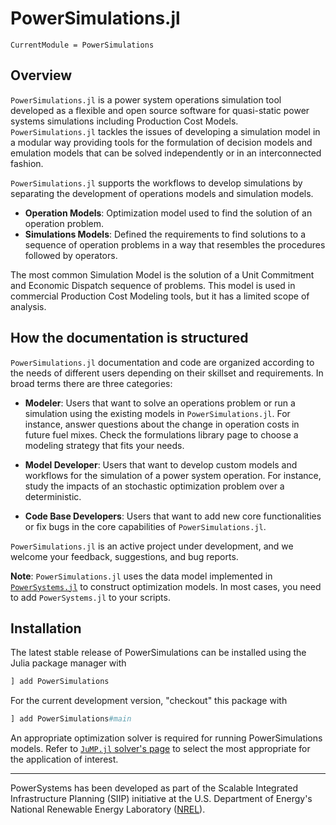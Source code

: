 # PowerSimulations.jl

```@meta
CurrentModule = PowerSimulations
```

## Overview

`PowerSimulations.jl` is a power system operations simulation tool developed as a flexible and open source software for quasi-static power systems simulations including Production Cost Models. `PowerSimulations.jl` tackles the issues of developing a simulation model in a modular way providing tools for the formulation of decision models and emulation models that can be solved independently or in an interconnected fashion.

`PowerSimulations.jl` supports the workflows to develop simulations by separating the development
of operations models and simulation models.

  - **Operation Models**: Optimization model used to find the solution of an operation problem.
  - **Simulations Models**: Defined the requirements to find solutions to a sequence of operation problems in a way that resembles the procedures followed by operators.

The most common Simulation Model is the solution of a Unit Commitment and Economic Dispatch sequence of problems. This model is used in commercial Production Cost Modeling tools, but it has a limited scope of analysis.

## How the documentation is structured

`PowerSimulations.jl` documentation and code are organized according to the needs of different users depending on their skillset and requirements. In broad terms there are three categories:

  - **Modeler**: Users that want to solve an operations problem or run a simulation using the existing models in `PowerSimulations.jl`. For instance, answer questions about the change in operation costs in future fuel mixes. Check the formulations library page to choose a modeling strategy that fits your needs.

  - **Model Developer**: Users that want to develop custom models and workflows for the simulation of a power system operation. For instance, study the impacts of an stochastic optimization problem over a deterministic.
  - **Code Base Developers**: Users that want to add new core functionalities or fix bugs in the core capabilities of `PowerSimulations.jl`.

`PowerSimulations.jl` is an active project under development, and we welcome your feedback,
suggestions, and bug reports.

**Note**: `PowerSimulations.jl` uses the data model implemented in [`PowerSystems.jl`](https://github.com/NREL-Sienna/PowerSystems.jl)
to construct optimization models. In most cases, you need to add `PowerSystems.jl` to your scripts.

## Installation

The latest stable release of PowerSimulations can be installed using the Julia package manager with

```julia
] add PowerSimulations
```

For the current development version, "checkout" this package with

```julia
] add PowerSimulations#main
```

An appropriate optimization solver is required for running PowerSimulations models. Refer to [`JuMP.jl` solver's page](https://jump.dev/JuMP.jl/stable/installation/#Install-a-solver) to select the most appropriate for the application of interest.

* * *

PowerSystems has been developed as part of the Scalable Integrated Infrastructure Planning
(SIIP) initiative at the U.S. Department of Energy's National Renewable Energy
Laboratory ([NREL](https://www.nrel.gov/)).
